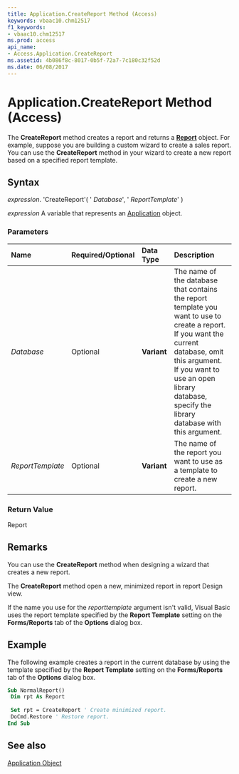 ```yaml
---
title: Application.CreateReport Method (Access)
keywords: vbaac10.chm12517
f1_keywords:
- vbaac10.chm12517
ms.prod: access
api_name:
- Access.Application.CreateReport
ms.assetid: 4b086f8c-8017-0b5f-72a7-7c180c32f52d
ms.date: 06/08/2017
---
```



# Application.CreateReport Method (Access)

The  **CreateReport** method creates a report and returns a **[Report](Access.Report.md)** object. For example, suppose you are building a custom wizard to create a sales report. You can use the **CreateReport** method in your wizard to create a new report based on a specified report template.


## Syntax

 _expression_. 'CreateReport'( ' _Database_', ' _ReportTemplate_' )

 _expression_ A variable that represents an [Application](./Access.Application.md) object.


### Parameters



|**Name**|**Required/Optional**|**Data Type**|**Description**|
|:-----|:-----|:-----|:-----|
| _Database_|Optional|**Variant**|The name of the database that contains the report template you want to use to create a report. If you want the current database, omit this argument. If you want to use an open library database, specify the library database with this argument.|
| _ReportTemplate_|Optional|**Variant**| The name of the report you want to use as a template to create a new report.|

### Return Value

Report


## Remarks

You can use the  **CreateReport** method when designing a wizard that creates a new report.

The  **CreateReport** method open a new, minimized report in report Design view.

If the name you use for the  _reporttemplate_ argument isn't valid, Visual Basic uses the report template specified by the **Report Template** setting on the **Forms/Reports** tab of the **Options** dialog box.


## Example

The following example creates a report in the current database by using the template specified by the  **Report Template** setting on the **Forms/Reports** tab of the **Options** dialog box.


```vb
Sub NormalReport() 
 Dim rpt As Report 
 
 Set rpt = CreateReport ' Create minimized report. 
 DoCmd.Restore ' Restore report. 
End Sub
```


## See also


[Application Object](Access.Application.md)

